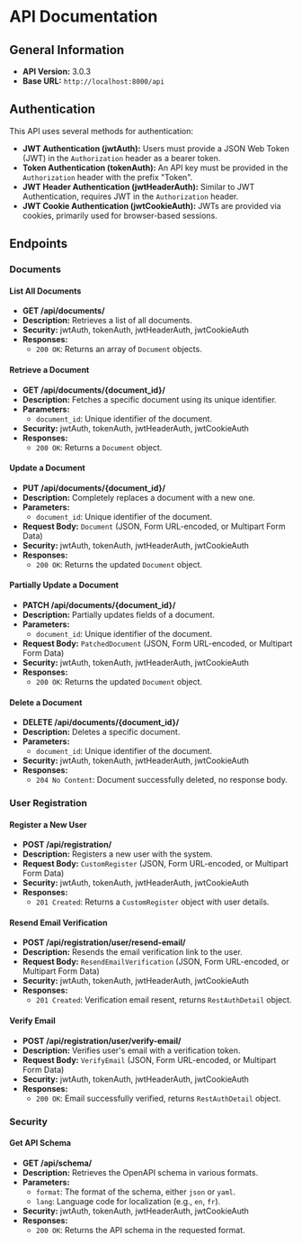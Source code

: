 # API Documentation

## General Information

- **API Version:** 3.0.3
- **Base URL:** `http://localhost:8000/api`

## Authentication

This API uses several methods for authentication:
- **JWT Authentication (jwtAuth):** Users must provide a JSON Web Token (JWT) in the `Authorization` header as a bearer token.
- **Token Authentication (tokenAuth):** An API key must be provided in the `Authorization` header with the prefix "Token".
- **JWT Header Authentication (jwtHeaderAuth):** Similar to JWT Authentication, requires JWT in the `Authorization` header.
- **JWT Cookie Authentication (jwtCookieAuth):** JWTs are provided via cookies, primarily used for browser-based sessions.

## Endpoints

### Documents

#### List All Documents
- **GET /api/documents/**
- **Description:** Retrieves a list of all documents.
- **Security:** jwtAuth, tokenAuth, jwtHeaderAuth, jwtCookieAuth
- **Responses:**
  - `200 OK`: Returns an array of `Document` objects.

#### Retrieve a Document
- **GET /api/documents/{document_id}/**
- **Description:** Fetches a specific document using its unique identifier.
- **Parameters:**
  - `document_id`: Unique identifier of the document.
- **Security:** jwtAuth, tokenAuth, jwtHeaderAuth, jwtCookieAuth
- **Responses:**
  - `200 OK`: Returns a `Document` object.

#### Update a Document
- **PUT /api/documents/{document_id}/**
- **Description:** Completely replaces a document with a new one.
- **Parameters:**
  - `document_id`: Unique identifier of the document.
- **Request Body:** `Document` (JSON, Form URL-encoded, or Multipart Form Data)
- **Security:** jwtAuth, tokenAuth, jwtHeaderAuth, jwtCookieAuth
- **Responses:**
  - `200 OK`: Returns the updated `Document` object.

#### Partially Update a Document
- **PATCH /api/documents/{document_id}/**
- **Description:** Partially updates fields of a document.
- **Parameters:**
  - `document_id`: Unique identifier of the document.
- **Request Body:** `PatchedDocument` (JSON, Form URL-encoded, or Multipart Form Data)
- **Security:** jwtAuth, tokenAuth, jwtHeaderAuth, jwtCookieAuth
- **Responses:**
  - `200 OK`: Returns the updated `Document` object.

#### Delete a Document
- **DELETE /api/documents/{document_id}/**
- **Description:** Deletes a specific document.
- **Parameters:**
  - `document_id`: Unique identifier of the document.
- **Security:** jwtAuth, tokenAuth, jwtHeaderAuth, jwtCookieAuth
- **Responses:**
  - `204 No Content`: Document successfully deleted, no response body.

### User Registration

#### Register a New User
- **POST /api/registration/**
- **Description:** Registers a new user with the system.
- **Request Body:** `CustomRegister` (JSON, Form URL-encoded, or Multipart Form Data)
- **Security:** jwtAuth, tokenAuth, jwtHeaderAuth, jwtCookieAuth
- **Responses:**
  - `201 Created`: Returns a `CustomRegister` object with user details.

#### Resend Email Verification
- **POST /api/registration/user/resend-email/**
- **Description:** Resends the email verification link to the user.
- **Request Body:** `ResendEmailVerification` (JSON, Form URL-encoded, or Multipart Form Data)
- **Security:** jwtAuth, tokenAuth, jwtHeaderAuth, jwtCookieAuth
- **Responses:**
  - `201 Created`: Verification email resent, returns `RestAuthDetail` object.

#### Verify Email
- **POST /api/registration/user/verify-email/**
- **Description:** Verifies user's email with a verification token.
- **Request Body:** `VerifyEmail` (JSON, Form URL-encoded, or Multipart Form Data)
- **Security:** jwtAuth, tokenAuth, jwtHeaderAuth, jwtCookieAuth
- **Responses:**
  - `200 OK`: Email successfully verified, returns `RestAuthDetail` object.

### Security

#### Get API Schema
- **GET /api/schema/**
- **Description:** Retrieves the OpenAPI schema in various formats.
- **Parameters:**
  - `format`: The format of the schema, either `json` or `yaml`.
  - `lang`: Language code for localization (e.g., `en`, `fr`).
- **Security:** jwtAuth, tokenAuth, jwtHeaderAuth, jwtCookieAuth
- **Responses:**
  - `200 OK`: Returns the API schema in the requested format.
